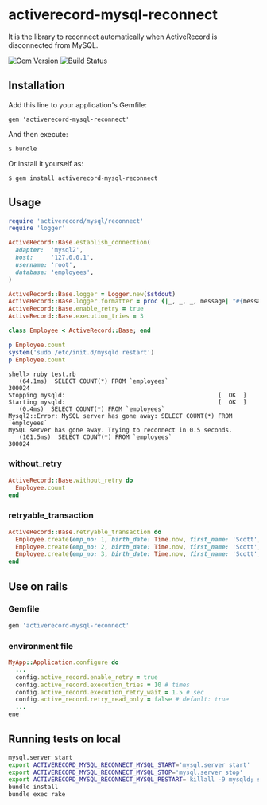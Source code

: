 # activerecord-mysql-reconnect

It is the library to reconnect automatically when ActiveRecord is disconnected from MySQL.

[![Gem Version](https://badge.fury.io/rb/activerecord-mysql-reconnect.png)](http://badge.fury.io/rb/activerecord-mysql-reconnect)
[![Build Status](https://drone.io/bitbucket.org/winebarrel/activerecord-mysql-reconnect/status.png)](https://drone.io/bitbucket.org/winebarrel/activerecord-mysql-reconnect/latest)

## Installation

Add this line to your application's Gemfile:

    gem 'activerecord-mysql-reconnect'

And then execute:

    $ bundle

Or install it yourself as:

    $ gem install activerecord-mysql-reconnect

## Usage

```ruby
require 'activerecord/mysql/reconnect'
require 'logger'

ActiveRecord::Base.establish_connection(
  adapter:  'mysql2',
  host:     '127.0.0.1',
  username: 'root',
  database: 'employees',
)

ActiveRecord::Base.logger = Logger.new($stdout)
ActiveRecord::Base.logger.formatter = proc {|_, _, _, message| "#{message}\n" }
ActiveRecord::Base.enable_retry = true
ActiveRecord::Base.execution_tries = 3

class Employee < ActiveRecord::Base; end

p Employee.count
system('sudo /etc/init.d/mysqld restart')
p Employee.count
```

```
shell> ruby test.rb
   (64.1ms)  SELECT COUNT(*) FROM `employees`
300024
Stopping mysqld:                                           [  OK  ]
Starting mysqld:                                           [  OK  ]
   (0.4ms)  SELECT COUNT(*) FROM `employees`
Mysql2::Error: MySQL server has gone away: SELECT COUNT(*) FROM `employees`
MySQL server has gone away. Trying to reconnect in 0.5 seconds.
   (101.5ms)  SELECT COUNT(*) FROM `employees`
300024
```

### without_retry

```ruby
ActiveRecord::Base.without_retry do
  Employee.count
end
```

### retryable_transaction

```ruby
ActiveRecord::Base.retryable_transaction do
  Employee.create(emp_no: 1, birth_date: Time.now, first_name: 'Scott', last_name: 'Tiger', hire_date: Time.now)
  Employee.create(emp_no: 2, birth_date: Time.now, first_name: 'Scott', last_name: 'Tiger', hire_date: Time.now)
  Employee.create(emp_no: 3, birth_date: Time.now, first_name: 'Scott', last_name: 'Tiger', hire_date: Time.now)
end
```

## Use on rails

### Gemfile

```ruby
gem 'activerecord-mysql-reconnect'
```

### environment file

```ruby
MyApp::Application.configure do
  ...
  config.active_record.enable_retry = true
  config.active_record.execution_tries = 10 # times
  config.active_record.execution_retry_wait = 1.5 # sec
  config.active_record.retry_read_only = false # default: true
  ...
ene
```

## Running tests on local

```sh
mysql.server start
export ACTIVERECORD_MYSQL_RECONNECT_MYSQL_START='mysql.server start'
export ACTIVERECORD_MYSQL_RECONNECT_MYSQL_STOP='mysql.server stop'
export ACTIVERECORD_MYSQL_RECONNECT_MYSQL_RESTART='killall -9 mysqld; sleep 3; mysql.server restart; true'
bundle install
bundle exec rake
```
